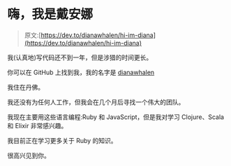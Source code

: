 # 嗨，我是戴安娜

> 原文:[https://dev.to/dianawhalen/hi-im-diana](https://dev.to/dianawhalen/hi-im-diana)

我(认真地)写代码还不到一年，但是涉猎的时间更长。

你可以在 GitHub 上找到我，我的名字是 [dianawhalen](https://github.com/dianawhalen)

我住在丹佛。

我还没有为任何人工作，但我会在几个月后寻找一个伟大的团队。

我现在主要用这些语言编程:Ruby 和 JavaScript，但是我对学习 Clojure、Scala 和 Elixir 非常感兴趣。

我目前正在学习更多关于 Ruby 的知识。

很高兴见到你。